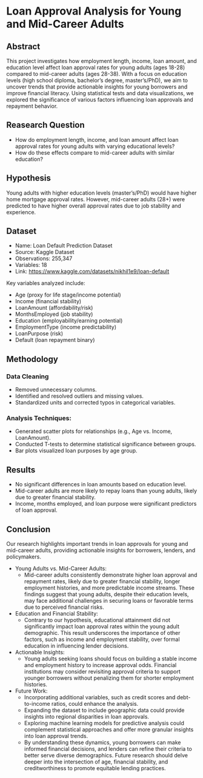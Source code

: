 # Loan Approval Analysis for Young and Mid-Career Adults

## Abstract

This project investigates how employment length, income, loan amount, and education level affect loan approval rates for young adults (ages 18-28) compared to mid-career adults (ages 28-38). With a focus on education levels (high school diploma, bachelor’s degree, master’s/PhD), we aim to uncover trends that provide actionable insights for young borrowers and improve financial literacy. Using statistical tests and data visualizations, we explored the significance of various factors influencing loan approvals and repayment behavior.

## Reasearch Question

* How do employment length, income, and loan amount affect loan approval rates for young adults with varying educational levels?
* How do these effects compare to mid-career adults with similar education?

## Hypothesis

Young adults with higher education levels (master’s/PhD) would have higher home mortgage approval rates. However, mid-career adults (28+) were predicted to have higher overall approval rates due to job stability and experience.

## Dataset

- Name: Loan Default Prediction Dataset
- Source: Kaggle Dataset
- Observations: 255,347
- Variables: 18
- Link: https://www.kaggle.com/datasets/nikhil1e9/loan-default

Key variables analyzed include:
  - Age (proxy for life stage/income potential)
  - Income (financial stability)
  - LoanAmount (affordability/risk)
  - MonthsEmployed (job stability)
  - Education (employability/earning potential)
  - EmploymentType (income predictability)
  - LoanPurpose (risk)
  - Default (loan repayment binary)

## Methodology

### Data Cleaning
- Removed unnecessary columns.
- Identified and resolved outliers and missing values.
- Standardized units and corrected typos in categorical variables.

### Analysis Techniques:
- Generated scatter plots for relationships (e.g., Age vs. Income, LoanAmount).
- Conducted T-tests to determine statistical significance between groups.
- Bar plots visualized loan purposes by age group.

## Results

- No significant differences in loan amounts based on education level.
- Mid-career adults are more likely to repay loans than young adults, likely due to greater financial stability.
- Income, months employed, and loan purpose were significant predictors of loan approval.

## Conclusion

Our research highlights important trends in loan approvals for young and mid-career adults, providing actionable insights for borrowers, lenders, and policymakers.

- Young Adults vs. Mid-Career Adults:
  - Mid-career adults consistently demonstrate higher loan approval and repayment rates, likely due to greater financial stability, longer employment histories, and more predictable income streams. These findings suggest that young adults, despite their education levels, may face additional challenges in securing loans or favorable terms due to perceived financial risks.
- Education and Financial Stability:
  - Contrary to our hypothesis, educational attainment did not significantly impact loan approval rates within the young adult demographic. This result underscores the importance of other factors, such as income and employment stability, over formal education in influencing lender decisions.
- Actionable Insights:
  - Young adults seeking loans should focus on building a stable income and employment history to increase approval odds. Financial institutions may consider revisiting approval criteria to support younger borrowers without penalizing them for shorter employment histories.
- Future Work:
  - Incorporating additional variables, such as credit scores and debt-to-income ratios, could enhance the analysis.
  - Expanding the dataset to include geographic data could provide insights into regional disparities in loan approvals.
  - Exploring machine learning models for predictive analysis could complement statistical approaches and offer more granular insights into loan approval trends.
  - By understanding these dynamics, young borrowers can make informed financial decisions, and lenders can refine their criteria to better serve diverse demographics. Future research should delve deeper into the intersection of age, financial stability, and creditworthiness to promote equitable lending practices.











